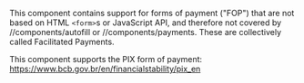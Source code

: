 This component contains support for forms of payment ("FOP") that are not based
on HTML `<form>`s or JavaScript API, and therefore not covered by
//components/autofill or //components/payments. These are collectively called Facilitated Payments.

This component supports the PIX form of payment:
https://www.bcb.gov.br/en/financialstability/pix_en
